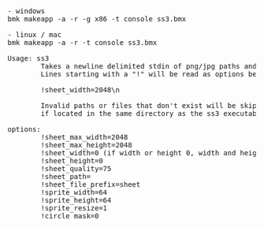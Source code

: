 <pre>
- windows
bmk makeapp -a -r -g x86 -t console ss3.bmx

- linux / mac
bmk makeapp -a -r -t console ss3.bmx

Usage: ss3
        Takes a newline delimited stdin of png/jpg paths and creates a sprite sheet and index.
        Lines starting with a "!" will be read as options below and should be in the form of

        !sheet_width=2048\n

        Invalid paths or files that don't exist will be skipped or will use defaultimg.png
        if located in the same directory as the ss3 executable.

options:
        !sheet_max_width=2048
        !sheet_max_height=2048
        !sheet_width=0 (if width or height 0, width and height will be auto calculated.)
        !sheet_height=0
        !sheet_quality=75
        !sheet_path=
        !sheet_file_prefix=sheet
        !sprite_width=64
        !sprite_height=64
        !sprite_resize=1
        !circle_mask=0
</pre>
